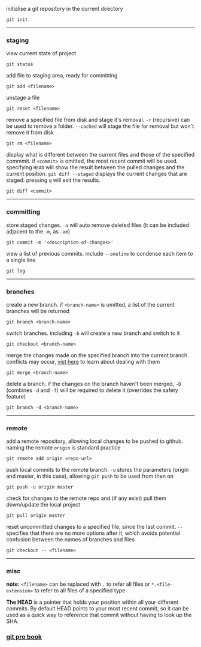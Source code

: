 initialise a git repository in the current directory
```
git init
```

---

### staging
view current state of project
```
git status
```
add file to staging area, ready for committing
```
git add <filename>
```
unstage a file
```
git reset <filename>
```
remove a specified file from disk and stage it's removal. ```-r``` (recursive) can be used to remove a folder. ```--cached``` will stage the file for removal but won't remove it from disk
```
git rm <filename>
```
display what is different between the current files and those of the specified commmit. if ```<commit>``` is omitted, the most recent commit will be used. specifying ```HEAD``` will show the result between the pulled changes and the current position. ```git diff --staged``` displays the current changes that are staged. pressing ```q``` will exit the results.
```
git diff <commit>
```

---

### committing
store staged changes. ```-a``` will auto remove deleted files (it can be included adjacent to the ```-m```, as ```-am```)
```
git commit -m '<description-of-changes>'
```
view a list of previous commits. include ```--oneline``` to condense each item to a single line
```
git log
```
---

### branches
create a new branch. if ```<branch-name>``` is omitted, a list of the current branches will be returned
```
git branch <branch-name>
```
switch branches. including ```-b``` will create a new branch and switch to it
```
git checkout <branch-name>
```
merge the changes made on the specified branch into the current branch. conflicts may occur, [vist here](https://git-scm.com/docs/git-merge#_how_conflicts_are_presented) to learn about dealing with them
```
git merge <branch-name>
```
delete a branch. if the changes on the branch haven't been merged, ```-D``` (combines ```-d``` and ```-f```) will be required to delete it (overrides the safety feature)
```
git branch -d <branch-name>
```

---

### remote
add a remote repository, allowing local changes to be pushed to github. naming the remote ```origin``` is standard practice
```
git remote add origin <repo-url>
```
push local commits to the remote branch. ```-u``` stores the parameters (origin and master, in this case), allowing ```git push``` to be used from then on
```
git push -u origin master
```
check for changes to the remote repo and (if any exist) pull them down/update the local project
```
git pull origin master
```
reset uncommitted changes to a specified file, since the last commit. ```--``` specifies that there are no more options after it, which avoids potential confusion between the names of branches and files
```
git checkout -- <filename>
```

---

### misc
__note:__ ```<filename>``` can be replaced with ```.``` to refer all files or ```*.<file-extension>``` to refer to all files of a specified type

__The HEAD__ is a pointer that holds your position within all your different commits. By default HEAD points to your most recent commit, so it can be used as a quick way to reference that commit without having to look up the SHA.
### [git pro book](https://git-scm.com/book/en/v2)
